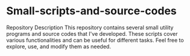 # Small-scripts-and-source-codes
Repository Description This repository contains several small utility programs and source codes that I've developed. These scripts cover various functionalities and can be useful for different tasks. Feel free to explore, use, and modify them as needed.
